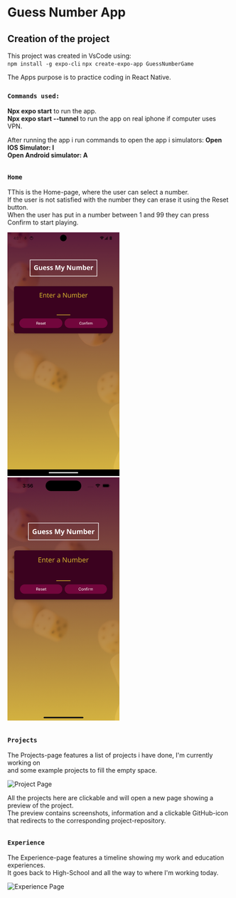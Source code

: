 # Guess Number App



## Creation of the project

This project was created in VsCode using: <br />
`npm install -g expo-cli`
`npx create-expo-app GuessNumberGame`

The Apps purpose is to practice coding in React Native. <br />

### `Commands used:`

**Npx expo start** to run the app.<br />
**Npx expo start --tunnel** to run the app on real iphone if computer uses VPN.<br />

After running the app i run commands to open the app i simulators:
**Open IOS Simulator: I** <br />
**Open Android simulator: A** <br />

##

### `Home`

TThis is the Home-page, where the user can select a number. <br />
If the user is not satisfied with the number they can erase it using the Reset button. <br />
When the user has put in a number between 1 and 99 they can press Confirm to start playing. <br />

<img src="assets/Android1.png" title="Home Page on Android" width="50%" hieght="50%">
<img src="assets/Iphone1.png" title="Home Page on Iphone" width="50%" hieght="50%">


##

### `Projects`

The Projects-page features a list of projects i have done, I'm currently working on <br />
and some example projects to fill the empty space.

<img src="src/Assets/projects.png" title="Project Page">

All the projects here are clickable and will open a new page showing a preview of the project. <br />
The preview contains screenshots, information and a clickable GitHub-icon <br />
that redirects to the corresponding project-repository.

##

### `Experience`

The Experience-page features a timeline showing my work and education experiences. <br />
It goes back to High-School and all the way to where I'm working today.

<img src="src/Assets/experience.png" title="Experience Page">
